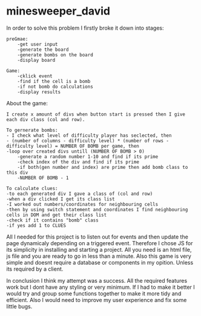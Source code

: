 # minesweeper_david
 

In order to solve this problem I firstly broke it down into stages:
	
	preGmae:
		-get user input
		-generate the board 
		-generate bombs on the board 
		-display board 

	Game: 
		-cklick event 
		-find if the cell is a bomb 
		-if not bomb do calculations
		-display results 


About the game: 

	I create x amount of divs when button start is pressed then I give each div class (col and row).

	To gernerate bombs:
	- I check what level of difficulty player has seclected, then
	- (number of columns - difficulty level) * (number of rows - difficulty level) = NUMBER OF BOMB per game, then
	-loop over created divs untill (NUMBER OF BOMB > 0)
		-generate a random number 1-10 and find if its prime 
		-check index of the div and find if its prime 
		-if both(gen number and index) are prime then add bomb class to this div
		-NUMBER OF BOMB - 1

	To calculate clues:
	-to each generated div I gave a class of (col and row)
	-when a div clicked I get its class list
	-I worked out numbers/coordinates for neighbouring cells 
	-then by using switch statement and coordinates I find neighbouring cells in DOM and get their class list 
	-check if it contains "bomb" class
	-if yes add 1 to CLUES






All I needed for this project is to listen out for events and then update the page dynamicaly depending on a triggered event. Therefore I chose JS for its simplicity in installing and starting a project. All you need is an html file, js file and you are ready to go in less than a minute. Also this game is very simple and doesnt require a database or components in my opition. Unless its required by a client.

In conclusion I think my attempt was a success. All the required features work but I dont have any styling or very minimum. If I had to make it better I would try and group some functions together to make it more tidy and efficient. Also I would need to improve my user experience and fix some little bugs. 

